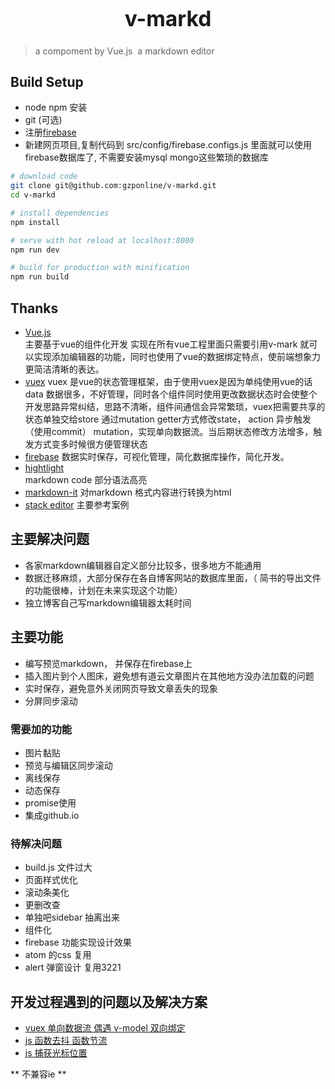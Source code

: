 
<div align="center">
	<big>
		<h1>v-markd</h1>
	</big>
</div>

> a compoment by Vue.js  a markdown editor

## Build Setup
- node npm 安装
- git (可选)
- 注册[firebase](https://firebase.google.com/?hl=zh-cn)
- 新建网页项目,复制代码到 src/config/firebase.configs.js 里面就可以使用firebase数据库了, 不需要安装mysql mongo这些繁琐的数据库


``` bash
# download code
git clone git@github.com:gzponline/v-markd.git
cd v-markd

# install dependencies
npm install

# serve with hot reload at localhost:8080
npm run dev

# build for production with minification
npm run build
```

## Thanks  
- [Vue.js](https://cn.vuejs.org/)  
主要基于vue的组件化开发 实现在所有vue工程里面只需要引用v-mark 就可以实现添加编辑器的功能，同时也使用了vue的数据绑定特点，使前端想象力更简洁清晰的表达。
- [vuex](https://vuex.vuejs.org/zh-cn/intro.html)
vuex 是vue的状态管理框架，由于使用vuex是因为单纯使用vue的话data 数据很多，不好管理，同时各个组件同时使用更改数据状态时会使整个开发思路异常纠结，思路不清晰，组件间通信会异常繁琐，vuex把需要共享的状态单独交给store 通过mutation getter方式修改state， action 异步触发（使用commit） mutation，实现单向数据流。当后期状态修改方法增多，触发方式变多时候很方便管理状态
- [firebase](https://firebase.google.com/?hl=zh-cn)
 数据实时保存，可视化管理，简化数据库操作，简化开发。
- [hightlight](https://www.npmjs.com/package/highlight.js)  
markdown code 部分语法高亮
- [markdown-it](https://www.npmjs.com/package/markdown-it)
对markdown 格式内容进行转换为html
- [stack editor](https://stackedit.io/editor)
主要参考案例

## 主要解决问题
- 各家markdown编辑器自定义部分比较多，很多地方不能通用
- 数据迁移麻烦，大部分保存在各自博客网站的数据库里面，（ 简书的导出文件的功能很棒，计划在未来实现这个功能）
- 独立博客自己写markdown编辑器太耗时间

## 主要功能
- 编写预览markdown， 并保存在firebase上
- 插入图片到个人图床，避免想有道云文章图片在其他地方没办法加载的问题
- 实时保存，避免意外关闭网页导致文章丢失的现象
- 分屏同步滚动
### 需要加的功能

- 图片黏贴   
- 预览与编辑区同步滚动
- 离线保存
- 动态保存
- promise使用
- 集成github.io


### 待解决问题
- build.js 文件过大
- 页面样式优化
- 滚动条美化
- 更删改查
- 单独吧sidebar 抽离出来
- 组件化
- firebase 功能实现设计效果
- atom 的css 复用
- alert 弹窗设计 复用3221

## 开发过程遇到的问题以及解决方案
- [vuex 单向数据流 偶遇 v-model 双向绑定](https://github.com/gzponline/v-markd/issues/3)
- [js 函数去抖 函数节流](https://github.com/gzponline/v-markd/issues/4)
- [js 捕获光标位置](https://github.com/gzponline/v-markd/issues/6)


** 不兼容ie ** 

